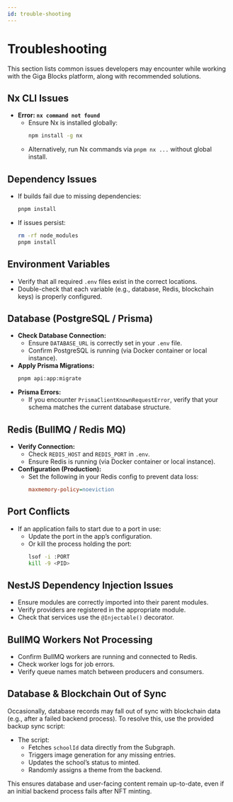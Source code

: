 ```yaml
---
id: trouble-shooting
---
```


# Troubleshooting

This section lists common issues developers may encounter while working with the Giga Blocks platform, along with recommended solutions.


## Nx CLI Issues

- **Error: `nx command not found`**
  - Ensure Nx is installed globally:
    ```bash
    npm install -g nx
    ```
  - Alternatively, run Nx commands via `pnpm nx ...` without global install.


## Dependency Issues

- If builds fail due to missing dependencies:
  ```bash
  pnpm install
  ```
- If issues persist:
  ```bash
  rm -rf node_modules
  pnpm install
  ```

## Environment Variables

- Verify that all required `.env` files exist in the correct locations.
- Double-check that each variable (e.g., database, Redis, blockchain keys) is properly configured.


## Database (PostgreSQL / Prisma)

- **Check Database Connection:**
  - Ensure `DATABASE_URL` is correctly set in your `.env` file.
  - Confirm PostgreSQL is running (via Docker container or local instance).
- **Apply Prisma Migrations:**
  ```bash
  pnpm api:app:migrate
  ```
- **Prisma Errors:**
  - If you encounter `PrismaClientKnownRequestError`, verify that your schema matches the current database structure.


## Redis (BullMQ / Redis MQ)

- **Verify Connection:**
  - Check `REDIS_HOST` and `REDIS_PORT` in `.env`.
  - Ensure Redis is running (via Docker container or local instance).
- **Configuration (Production):**
  - Set the following in your Redis config to prevent data loss:
    ```ini
    maxmemory-policy=noeviction
    ```

## Port Conflicts

- If an application fails to start due to a port in use:
  - Update the port in the app’s configuration.
  - Or kill the process holding the port:
    ```bash
    lsof -i :PORT
    kill -9 <PID>
    ```


## NestJS Dependency Injection Issues

- Ensure modules are correctly imported into their parent modules.
- Verify providers are registered in the appropriate module.
- Check that services use the `@Injectable()` decorator.


## BullMQ Workers Not Processing

- Confirm BullMQ workers are running and connected to Redis.
- Check worker logs for job errors.
- Verify queue names match between producers and consumers.


## Database & Blockchain Out of Sync

Occasionally, database records may fall out of sync with blockchain data (e.g., after a failed backend process). To resolve this, use the provided backup sync script:

- The script:
  - Fetches `schoolId` data directly from the Subgraph.
  - Triggers image generation for any missing entries.
  - Updates the school’s status to minted.
  - Randomly assigns a theme from the backend.

This ensures database and user-facing content remain up-to-date, even if an initial backend process fails after NFT minting.
